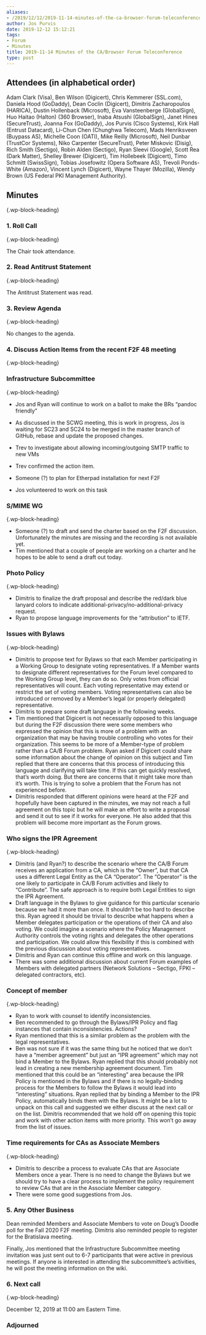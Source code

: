 ```yaml
---
aliases:
- /2019/12/12/2019-11-14-minutes-of-the-ca-browser-forum-teleconference/
author: Jos Purvis
date: 2019-12-12 15:12:21
tags:
- Forum
- Minutes
title: 2019-11-14 Minutes of the CA/Browser Forum Teleconference
type: post
---
```


## Attendees (in alphabetical order)

Adam Clark (Visa), Ben Wilson (Digicert), Chris Kemmerer (SSL.com), Daniela Hood (GoDaddy), Dean Coclin (Digicert), Dimitris Zacharopoulos (HARICA), Dustin Hollenback (Microsoft), Eva Vansteenberge (GlobalSign), Huo Haitao (Halton) (360 Browser), Inaba Atsushi (GlobalSign), Janet Hines (SecureTrust), Joanna Fox (GoDaddy), Jos Purvis (Cisco Systems), Kirk Hall (Entrust Datacard), Li-Chun Chen (Chunghwa Telecom), Mads Henriksveen (Buypass AS), Michelle Coon (OATI), Mike Reilly (Microsoft), Neil Dunbar (TrustCor Systems), Niko Carpenter (SecureTrust), Peter Miskovic (Disig), Rich Smith (Sectigo), Robin Alden (Sectigo), Ryan Sleevi (Google), Scott Rea (Dark Matter), Shelley Brewer (Digicert), Tim Hollebeek (Digicert), Timo Schmitt (SwissSign), Tobias Josefowitz (Opera Software AS), Trevoli Ponds-White (Amazon), Vincent Lynch (Digicert), Wayne Thayer (Mozilla), Wendy Brown (US Federal PKI Management Authority).

## Minutes

{.wp-block-heading}

### 1. Roll Call

{.wp-block-heading}

The Chair took attendance.

### 2. Read Antitrust Statement

{.wp-block-heading}

The Antitrust Statement was read.

### 3. Review Agenda

{.wp-block-heading}

No changes to the agenda.

### 4. Discuss Action Items from the recent F2F 48 meeting

{.wp-block-heading}

### Infrastructure Subcommittee

{.wp-block-heading}

- Jos and Ryan will continue to work on a ballot to make the BRs “pandoc friendly”

- As discussed in the SCWG meeting, this is work in progress, Jos is waiting for SC23 and SC24 to be merged in the master branch of GitHub, rebase and update the proposed changes.

- Trev to investigate about allowing incoming/outgoing SMTP traffic to new VMs

- Trev confirmed the action item.

- Someone (?) to plan for Etherpad installation for next F2F

- Jos volunteered to work on this task

### S/MIME WG

{.wp-block-heading}

- Someone (?) to draft and send the charter based on the F2F discussion. Unfortunately the minutes are missing and the recording is not available yet.
- Tim mentioned that a couple of people are working on a charter and he hopes to be able to send a draft out today.

### Photo Policy

{.wp-block-heading}

- Dimitris to finalize the draft proposal and describe the red/dark blue lanyard colors to indicate additional-privacy/no-additional-privacy request.
- Ryan to propose language improvements for the “attribution” to IETF.

### Issues with Bylaws

{.wp-block-heading}

- Dimitris to propose text for Bylaws so that each Member participating in a Working Group to designate voting representatives. If a Member wants to designate different representatives for the Forum level compared to the Working Group level, they can do so. Only votes from official representatives will count. Each voting representative may extend or restrict the set of voting members. Voting representatives can also be introduced or removed by a Member’s legal (or properly delegated) representative.
- Dimitris to prepare some draft language in the following weeks.
- Tim mentioned that Digicert is not necessarily opposed to this language but during the F2F discussion there were some members who expressed the opinion that this is more of a problem with an organization that may be having trouble controlling who votes for their organization. This seems to be more of a Member-type of problem rather than a CA/B Forum problem. Ryan asked if Digicert could share some information about the change of opinion on this subject and Tim replied that there are concerns that this process of introducing this language and clarifying will take time. If this can get quickly resolved, that’s worth doing. But there are concerns that it might take more than it’s worth. This is trying to solve a problem that the Forum has not experienced before.
- Dimitris responded that different opinions were heard at the F2F and hopefully have been captured in the minutes, we may not reach a full agreement on this topic but he will make an effort to write a proposal and send it out to see if it works for everyone. He also added that this problem will become more important as the Forum grows.

### Who signs the IPR Agreement

{.wp-block-heading}

- Dimitris (and Ryan?) to describe the scenario where the CA/B Forum receives an application from a CA, which is the “Owner”, but that CA uses a different Legal Entity as the CA “Operator”. The “Operator” is the one likely to participate in CA/B Forum activities and likely to “Contribute”. The safe approach is to require both Legal Entities to sign the IPR Agreement.
- Draft language in the Bylaws to give guidance for this particular scenario because we had it more than once. It shouldn’t be too hard to describe this. Ryan agreed it should be trivial to describe what happens when a Member delegates participation or the operations of their CA and also voting. We could imagine a scenario where the Policy Management Authority controls the voting rights and delegates the other operations and participation. We could allow this flexibility if this is combined with the previous discussion about voting representatives.
- Dimitris and Ryan can continue this offline and work on this language.
- There was some additional discussion about current Forum examples of Members with delegated partners (Network Solutions – Sectigo, FPKI – delegated contractors, etc).

### Concept of member

{.wp-block-heading}

- Ryan to work with counsel to identify inconsistencies.
- Ben recommended to go through the Bylaws/IPR Policy and flag instances that contain inconsistencies. Actions?
- Ryan mentioned that this is a similar problem as the problem with the legal representatives.
- Ben was not sure if it was the same thing but he noticed that we don’t have a “member agreement” but just an “IPR agreement” which may not bind a Member to the Bylaws. Ryan replied that this should probably not lead in creating a new membership agreement document. Tim mentioned that this could be an “interesting” area because the IPR Policy is mentioned in the Bylaws and if there is no legally-binding process for the Members to follow the Bylaws it would lead into “interesting” situations. Ryan replied that by binding a Member to the IPR Policy, automatically binds them with the Bylaws. It might be a lot to unpack on this call and suggested we either discuss at the next call or on the list. Dimitris recommended that we hold off on opening this topic and work with other action items with more priority. This won’t go away from the list of issues.

### Time requirements for CAs as Associate Members

{.wp-block-heading}

- Dimitris to describe a process to evaluate CAs that are Associate Members once a year. There is no need to change the Bylaws but we should try to have a clear process to implement the policy requirement to review CAs that are in the Associate Member category.
- There were some good suggestions from Jos.

### 5. Any Other Business

Dean reminded Members and Associate Members to vote on Doug’s Doodle poll for the Fall 2020 F2F meeting. Dimitris also reminded people to register for the Bratislava meeting.

Finally, Jos mentioned that the Infrastructure Subcommittee meeting invitation was just sent out to 6-7 participants that were active in previous meetings. If anyone is interested in attending the subcommittee’s activities, he will post the meeting information on the wiki.

### 6. Next call

{.wp-block-heading}

December 12, 2019 at 11:00 am Eastern Time.

### Adjourned